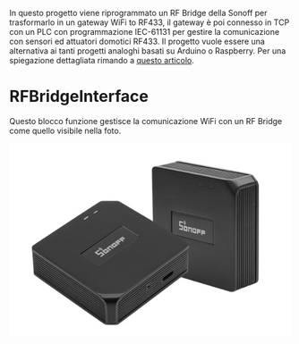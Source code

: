 In questo progetto viene riprogrammato un RF Bridge della Sonoff per trasformarlo in un gateway WiFi to RF433, il gateway è poi connesso in TCP con un PLC con programmazione IEC-61131 per gestire la comunicazione con sensori ed attuatori domotici RF433. Il progetto vuole essere una alternativa ai tanti progetti analoghi basati su Arduino o Raspberry. Per una spiegazione dettagliata rimando a [questo articolo](https://support.elsist.biz/articoli/utilizzare-sonoff-rf-bridge-433-come-gateway-rf/).

# RFBridgeInterface

Questo blocco funzione gestisce la comunicazione WiFi con un RF Bridge come quello visibile nella foto.

![MX-05V receiver](https://github.com/ElsistWebmaster/RFBridgeInterface/blob/master/Images/Sonoff_RF_Bridge.jpg?raw=true)
